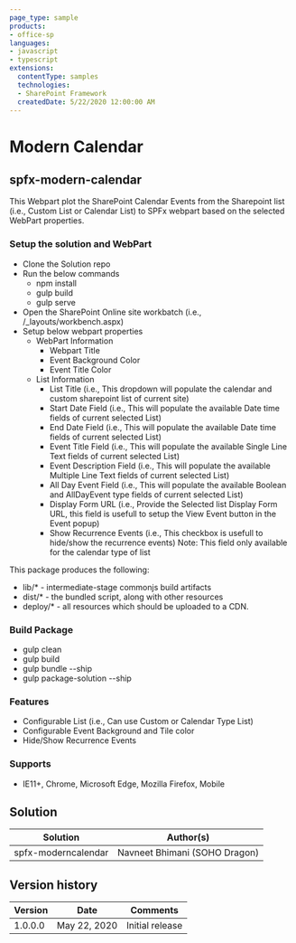 ```yaml
---
page_type: sample
products:
- office-sp
languages:
- javascript
- typescript
extensions:
  contentType: samples
  technologies:
  - SharePoint Framework
  createdDate: 5/22/2020 12:00:00 AM
---
```


# Modern Calendar

## spfx-modern-calendar

This Webpart plot the SharePoint Calendar Events from the Sharepoint list (i.e., Custom List or Calendar List) to SPFx webpart based on the selected WebPart properties.

### Setup the solution and WebPart

-   Clone the Solution repo
-   Run the below commands
    -   npm install
    -   gulp build
    -   gulp serve
-   Open the SharePoint Online site workbatch (i.e., <SharePoint Site URL>/_layouts/workbench.aspx)
-   Setup below webpart properties
    -   WebPart Information
        -   Webpart Title
        -   Event Background Color
        -   Event Title Color
    -   List Information
        -   List Title (i.e., This dropdown will populate the calendar and custom sharepoint list of current site)
        -   Start Date Field (i.e., This will populate the available Date time fields of current selected List)
        -   End Date Field (i.e., This will populate the available Date time fields of current selected List)
        -   Event Title Field (i.e., This will populate the available Single Line Text fields of current selected List)
        -   Event Description Field (i.e., This will populate the available Multiple Line Text fields of current selected List)
        -   All Day Event Field (i.e., This will populate the available Boolean and AllDayEvent type fields of current selected List)
        -   Display Form URL (i.e., Provide the Selected list Display Form URL, this field is usefull to setup the View Event button in the Event popup)
        -   Show Recurrence Events (i.e., This checkbox is usefull to hide/show the recurrence events)
            Note: This field only available for the calendar type of list

This package produces the following:

* lib/* - intermediate-stage commonjs build artifacts
* dist/* - the bundled script, along with other resources
* deploy/* - all resources which should be uploaded to a CDN.

### Build Package

-   gulp clean
-   gulp build
-   gulp bundle --ship
-   gulp package-solution --ship

### Features

-   Configurable List (i.e., Can use Custom or Calendar Type List)
-   Configurable Event Background and Tile color
-   Hide/Show Recurrence Events

### Supports

-   IE11+, Chrome, Microsoft Edge, Mozilla Firefox, Mobile

## Solution

Solution|Author(s)
--------|---------
spfx-moderncalendar | Navneet Bhimani (SOHO Dragon)

## Version history

Version|Date|Comments
-------|----|--------
1.0.0.0|May 22, 2020|Initial release